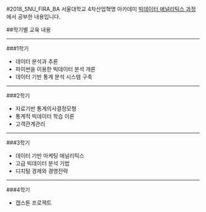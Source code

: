 #2018_SNU_FIRA_BA
서울대학교 4차산업혁명 아카데미 [빅데이터 애널리틱스 과정](http://bdi.snu.ac.kr/academy/portal/index.php/ba_intro/)에서 공부한 내용입니다.

##학기별 교육 내용

---
###1학기
- 데이터 분석과 추론
- 파이썬을 이용한 빅데이터 분석 개론
- 데이터 기반 통계 분석 시스템 구축

---
###2학기
- 자료기반 통계의사결정모형
- 통계적 빅데이터 학습 이론
- 고객관계관리

---
###3학기
- 데이터 기반 마케팅 애널리틱스
- 고급 빅데이터 분석 기법
- 디지털 경제와 경영전략

---
###4학기
- 캡스톤 프로젝트

